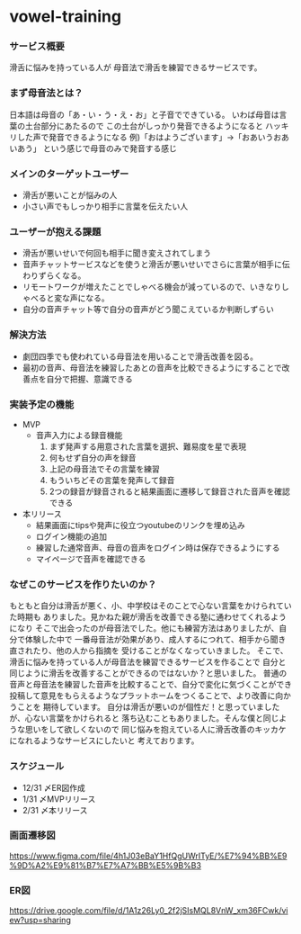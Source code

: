 # vowel-training

### サービス概要
滑舌に悩みを持っている人が
母音法で滑舌を練習できるサービスです。

### まず母音法とは？
日本語は母音の「あ・い・う・え・お」と子音でできている。
いわば母音は言葉の土台部分にあたるので
この土台がしっかり発音できるようになると
ハッキリした声で発音できるようになる
例)「おはようございます」→「おあいうおあいあう」
という感じで母音のみで発音する感じ

### メインのターゲットユーザー
- 滑舌が悪いことが悩みの人
- 小さい声でもしっかり相手に言葉を伝えたい人

### ユーザーが抱える課題
- 滑舌が悪いせいで何回も相手に聞き変えされてしまう
- 音声チャットサービスなどを使うと滑舌が悪いせいでさらに言葉が相手に伝わりずらくなる。
- リモートワークが増えたことでしゃべる機会が減っているので、いきなりしゃべると変な声になる。
- 自分の音声チャット等で自分の音声がどう聞こえているか判断しずらい

### 解決方法
- 劇団四季でも使われている母音法を用いることで滑舌改善を図る。
- 最初の音声、母音法を練習したあとの音声を比較できるようにすることで改善点を自分で把握、意識できる

### 実装予定の機能
- MVP
  - 音声入力による録音機能
    1. まず発声する用意された言葉を選択、難易度を星で表現
    2. 何もせず自分の声を録音
    3. 上記の母音法でその言葉を練習
    4. もういちどその言葉を発声して録音
    5. 2つの録音が録音されると結果画面に遷移して録音された音声を確認できる
- 本リリース
  - 結果画面にtipsや発声に役立つyoutubeのリンクを埋め込み
  - ログイン機能の追加
   - 練習した通常音声、母音の音声をログイン時は保存できるようにする
   - マイページで音声を確認できる

### なぜこのサービスを作りたいのか？
もともと自分は滑舌が悪く、小、中学校はそのことで心ない言葉をかけられていた時期も
ありました。見かねた親が滑舌を改善できる塾に通わせてくれるようになり
そこで出会ったのが母音法でした。他にも練習方法はありましたが、自分で体験した中で
一番母音法が効果があり、成人するにつれて、相手から聞き直されたり、他の人から指摘を
受けることがなくなっていきました。
そこで、滑舌に悩みを持っている人が母音法を練習できるサービスを作ることで
自分と同じように滑舌を改善することができるのではないか？と思いました。
普通の音声と母音法を練習した音声を比較することで、自分で変化に気づくことができ
投稿して意見をもらえるようなプラットホームをつくることで、より改善に向かうことを
期待しています。
自分は滑舌が悪いのが個性だ！と思っていましたが、心ない言葉をかけられると
落ち込むこともありました。そんな僕と同じような思いをして欲しくないので
同じ悩みを抱えている人に滑舌改善のキッカケになれるようなサービスにしたいと
考えております。

### スケジュール
- 12/31 〆ER図作成
- 1/31 〆MVPリリース
- 2/31 〆本リリース

### 画面遷移図
https://www.figma.com/file/4h1J03eBaY1HfQgUWrITyE/%E7%94%BB%E9%9D%A2%E9%81%B7%E7%A7%BB%E5%9B%B3

### ER図
https://drive.google.com/file/d/1A1z26Ly0_2f2jSIsMQL8VnW_xm36FCwk/view?usp=sharing